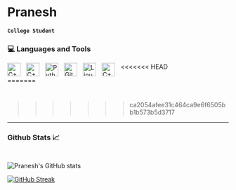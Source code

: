 # Pranesh
**`College Student`**



### 💻 Languages and Tools

<img align="left" alt="C++" width="30px" style="padding-right:10px;" src="https://cdn.jsdelivr.net/gh/devicons/devicon/icons/cplusplus/cplusplus-original.svg" />
<img align="left" alt="C++" width="30px" style="padding-right:10px;" src="https://cdn.jsdelivr.net/gh/devicons/devicon/icons/c/c-original.svg" />
<img align="left" alt="Python" width="30px" style="padding-right:10px;" src="https://cdn.jsdelivr.net/gh/devicons/devicon/icons/python/python-plain.svg" />
<img align="left" alt="Git" width="30px" style="padding-right:10px;" src="https://cdn.jsdelivr.net/gh/devicons/devicon/icons/git/git-original.svg" />
<img align="left" alt="Linux" width="30px" style="padding-right:10px;" src="https://cdn.jsdelivr.net/gh/devicons/devicon/icons/linux/linux-original.svg" />
<img align="left" alt="C++" width="30px" style="padding-right:10px;" src="https://cdn.jsdelivr.net/gh/devicons/devicon/icons/github/github-original-wordmark.svg" />

<<<<<<< HEAD


=======
#
>>>>>>> ca2054afee31c464ca9e6f6505bb1b573b5d3717
---


### Github Stats 📈
#
![Pranesh's GitHub stats](https://github-readme-stats.vercel.app/api?username=BitingPanda&show_icons=true&theme=radical&bg_color=000000&text_color=FFFFFF&title_color=FF0000)


[![GitHub Streak](https://streak-stats.demolab.com?user=BitingPanda&theme=highcontrast&date_format=j%20M%5B%20Y%5D&stroke=DDDDDD&background=000000&border=FFFFFF&ring=FFFFFF&fire=FF0000&currStreakNum=FFFFFF&sideNums=F0F0F0DF&currStreakLabel=FF0000&dates=DDDDDD&sideLabels=DDDDDD)](https://git.io/streak-stats)
